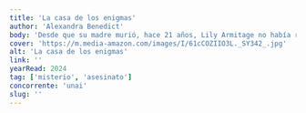 ```yaml
---
title: 'La casa de los enigmas'
author: 'Alexandra Benedict'
body: 'Desde que su madre murió, hace 21 años, Lily Armitage no había regresado a la mansión familiar, hasta que recibe una invitación de su tía para volver a participar en la tradición de su familia: el juego de Navidad. ¿Cuál es el reto? Descifrar doce pistas y encontrar doce llaves junto a sus primos y parientes. Este año el premio es mucho más tentador, ya que consiste en la escritura de la casa. '
cover: 'https://m.media-amazon.com/images/I/61cCOZIIO3L._SY342_.jpg'
alt: 'La casa de los enigmas'
link: ''
yearRead: 2024
tag: ['misterio', 'asesinato']
concorrente: 'unai'
slug: ''
---
```

